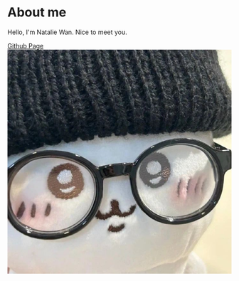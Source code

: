 # About me
Hello, I'm Natalie Wan. Nice to meet you.

[Github Page](https://github.com/Nataww)
![An image](chi.jpg) 
